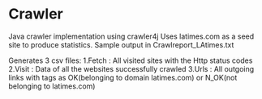 # Crawler
Java crawler implementation using crawler4j
Uses latimes.com as a seed site to produce statistics. 
Sample output in Crawlreport_LAtimes.txt

Generates 3 csv files:
1.Fetch : All visited sites with the Http status codes
2.Visit : Data of all the websites successfully crawled
3.Urls : All outgoing links with tags as OK(belonging to domain latimes.com) or N_OK(not belonging to latimes.com)

